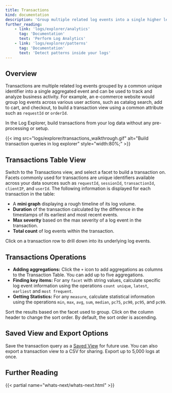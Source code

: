 ```yaml
---
title: Transactions
kind: documentation
description: 'Group multiple related log events into a single higher level event called transaction.'
further_reading:
    - link: 'logs/explorer/analytics'
      tag: 'Documentation'
      text: 'Perform Log Analytics'
    - link: 'logs/explorer/patterns'
      tag: 'Documentation'
      text: 'Detect patterns inside your logs'
---
```


## Overview

Transactions are multiple related log events grouped by a common unique identifier into a single aggregated event and can be used to track and analyze business activity. For example, an e-commerce website would group log events across various user actions, such as catalog search, add to cart, and checkout, to build a transaction view using a common attribute such as `requestId` or `orderId`.

In the Log Explorer, build transactions from your log data without any pre-processing or setup.

{{< img src="logs/explorer/transactions_walkthrough.gif" alt="Build transaction queries in log explorer" style="width:80%;" >}}

## Transactions Table View

Switch to the Transactions view, and select a facet to build a transaction on. Facets commonly used for transactions are unique identifiers available across your data sources such as `requestId`, `sessionId`, `transactionId`, `clientIP`, and `userId`. The following information is displayed for each transaction in the table:

- A **mini graph** displaying a rough timeline of its log volume.
- **Duration** of the transaction calculated by the difference in the timestamps of its earliest and most recent events.
- **Max severity** based on the max severity of a log event in the transaction.
- **Total count** of log events within the transaction.

Click on a transaction row to drill down into its underlying log events.

## Transactions Operations

- **Adding aggregations:** Click the `+` icon to add aggregations as columns to the Transaction Table. You can add up to five aggregations.
- **Finding key items:** For any `facet` with string values, calculate specific log event information using the operations `count unique`, `latest`, `earliest` and `most frequent`.
- **Getting Statistics:** For any `measure`, calculate statistical information using the operations `min`, `max`, `avg`, `sum`, `median`, `pc75`, `pc90`, `pc95`, and `pc99`.

Sort the results based on the facet used to group. Click on the column header to change the sort order. By default, the sort order is ascending.

## Saved View and Export Options

Save the transaction query as a [Saved View][1] for future use. You can also export a transaction view to a CSV for sharing. Export up to 5,000 logs at once.

## Further Reading

{{< partial name="whats-next/whats-next.html" >}}

[1]: /logs/explorer/saved_views
